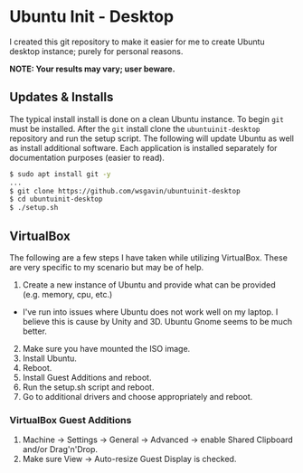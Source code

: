 # Ubuntu Init - Desktop

I created this git repository to make it easier for me to create Ubuntu desktop instance; purely for personal reasons.

**NOTE: Your results may vary; user beware.**

## Updates & Installs

The typical install install is done on a clean Ubuntu instance.  To begin `git` must be installed. After the `git` install clone the `ubuntuinit-desktop` repository and run the setup script. The following will update Ubuntu as well as install additional software. Each application is installed separately for documentation purposes (easier to read).

```bash
$ sudo apt install git -y
...
$ git clone https://github.com/wsgavin/ubuntuinit-desktop
$ cd ubuntuinit-desktop
$ ./setup.sh
```

## VirtualBox

The following are a few steps I have taken while utilizing VirtualBox. These are very specific to my scenario but may be of help.

1. Create a new instance of Ubuntu and provide what can be provided (e.g. memory, cpu, etc.)
  - I've run into issues where Ubuntu does not work well on my laptop. I believe this is cause by Unity and 3D. Ubuntu Gnome seems to be much better.
2. Make sure you have mounted the ISO image.
3. Install Ubuntu.
4. Reboot.
5. Install Guest Additions and reboot.
6. Run the setup.sh script and reboot.
7. Go to additional drivers and choose appropriately and reboot.

### VirtualBox Guest Additions

1. Machine -> Settings -> General -> Advanced -> enable Shared Clipboard and/or Drag'n'Drop.
2. Make sure View -> Auto-resize Guest Display is checked.
